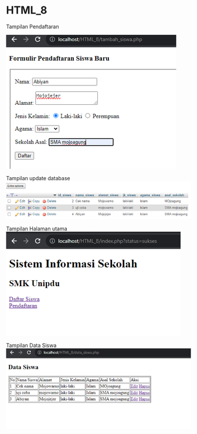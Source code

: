 # HTML_8

Tampilan Pendaftaran

![alt text](https://github.com/AbiyanNur/HTML_8/blob/main/img/Screenshot%202023-11-27%20095544.png?raw=true)


Tampilan update database
![alt text](https://github.com/AbiyanNur/HTML_8/blob/main/img/Screenshot%202023-11-27%20095603.png?raw=true)


Tampilan Halaman utama
![alt text](https://github.com/AbiyanNur/HTML_8/blob/main/img/Screenshot%202023-11-27%20095702.png?raw=true)


Tampilan Data Siswa
![alt text](https://github.com/AbiyanNur/HTML_8/blob/main/img/Screenshot%202023-11-27%20095711.png?raw=true)
